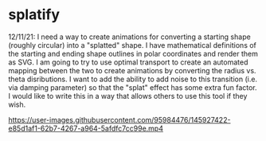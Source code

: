 # splatify
12/11/21: I need a way to create animations for converting a starting shape (roughly circular) into a "splatted" shape. I have mathematical definitions of the starting and ending shape outlines in polar coordinates and render them as SVG. I am going to try to use optimal transport to create an automated mapping between the two to create animations by converting the radius vs. theta disributions. I want to add the ability to add noise to this transition (i.e. via damping parameter) so that the "splat" effect has some extra fun factor. I would like to write this in a way that allows others to use this tool if they wish.


https://user-images.githubusercontent.com/95984476/145927422-e85d1af1-62b7-4267-a964-5afdfc7cc99e.mp4

